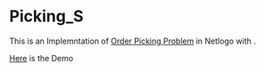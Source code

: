 # Picking_S

This is an Implemntation of [Order Picking Problem](https://en.wikipedia.org/wiki/Order_processing) in Netlogo with .

[Here](picking.gif) is the Demo
